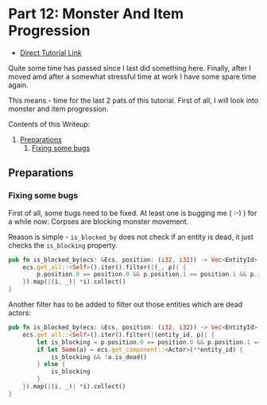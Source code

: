 # Part 12: Monster And Item Progression

- [Direct Tutorial Link](http://rogueliketutorials.com/libtcod/12)

Quite some time has passed since I last did something here. Finally, after I moved amd after a somewhat stressful 
time at work I have some spare time again. 

This means - time for the last 2 pats of this tutorial. First of all, I will look into monster and item progression.

Contents of this Writeup:
1. [Preparations](#preparations)
    1. [Fixing some bugs](#fixing-some-bugs)
        
## Preparations

### Fixing some bugs

First of all, some bugs need to be fixed. At least one is bugging me ( :-) ) for a while now: Corpses are blocking 
monster movement. 

Reason is simple - `is_blocked_by` does not check if an entity is dead, it just checks the `is_blocking` property.

```rust
pub fn is_blocked_by(ecs: &Ecs, position: (i32, i32)) -> Vec<EntityId> {
    ecs.get_all::<Self>().iter().filter(|(_, p)| {
        p.position.0 == position.0 && p.position.1 == position.1 && p.is_blocking
    }).map(|(i, _)| *i).collect()
}
``` 

Another filter has to be added to filter out those entities which are dead actors:

```rust
pub fn is_blocked_by(ecs: &Ecs, position: (i32, i32)) -> Vec<EntityId> {
    ecs.get_all::<Self>().iter().filter(|(entity_id, p)| {
        let is_blocking = p.position.0 == position.0 && p.position.1 == position.1 && p.is_blocking;
        if let Some(a) = ecs.get_component::<Actor>(**entity_id) {
            is_blocking && !a.is_dead()
        } else {
            is_blocking
        }
    }).map(|(i, _)| *i).collect()
}
```

